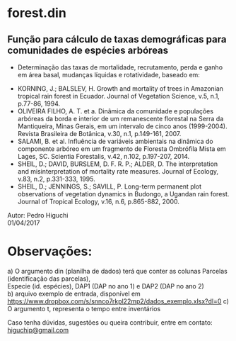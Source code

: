# forest.din

## Função para cálculo de taxas demográficas para comunidades de espécies arbóreas                       

* Determinação das taxas de mortalidade, recrutamento, perda e ganho em área basal, mudanças líquidas e rotatividade,
baseado em:

- KORNING, J.; BALSLEV, H. Growth and mortality of trees in Amazonian tropical rain forest in Ecuador. Journal of Vegetation Science,
v.5, n.1, p.77-86, 1994.
- OLIVEIRA FILHO, A. T. et a. Dinâmica da comunidade e populações arbóreas da borda e interior de um remanescente 
florestal na Serra da Mantiqueira, Minas Gerais, em um intervalo de cinco anos (1999-2004). 
Revista Brasileira de Botânica, v.30, n.1, p.149-161, 2007.
- SALAMI, B. et al. Influência de variáveis ambientais na dinâmica do componente arbóreo em um fragmento de Floresta
Ombrófila Mista em Lages, SC. Scientia Forestalis, v.42, n.102, p.197-207, 2014.
- SHEIL, D.; DAVID, BURSLEM, D. F. R. P.; ALDER, D. The interpretation and misinterpretation of mortality rate measures. Journal of Ecology, v.83, n.2, p.331-333, 1995.
- SHEIL, D.; JENNINGS, S.; SAVILL, P. Long-term permanent plot observations of vegetation dynamics in Budongo, a Ugandan rain forest. Journal of Tropical Ecology, v.16, n.6, p.865-882, 2000.


 Autor:  Pedro Higuchi                                   
 01/04/2017											                        
														                              
														                              
# Observações:											                      
 a) O argumento din (planilha de dados) terá que conter as colunas Parcelas (identificação das parcelas),		    
 Especie (id. espécies), DAP1 (DAP no ano 1) e  DAP2 (DAP no ano 2)                                   
 b) arquivo exemplo de entrada, disponível em https://www.dropbox.com/s/snnco7rkpl22mp2/dados_exemplo.xlsx?dl=0
 c) O argumento t, representa o tempo entre inventários  		     

Caso tenha dúvidas, sugestões ou queira contribuir, entre em contato: higuchip@gmail.com

